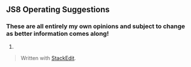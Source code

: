 ## JS8 Operating Suggestions
### These are all entirely my own opinions and subject to change as better information comes along!

 1. 

> Written with [StackEdit](https://stackedit.io/).
<!--stackedit_data:
eyJoaXN0b3J5IjpbLTI4NzY4ODk4MSw3MzA5OTgxMTZdfQ==
-->